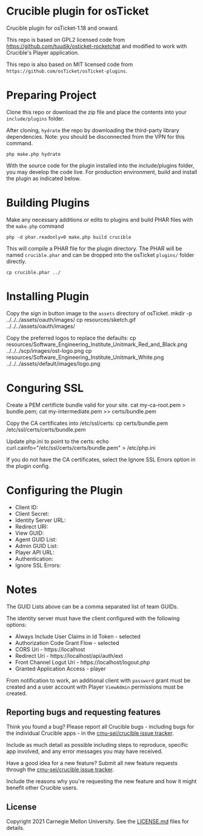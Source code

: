 Crucible plugin for osTicket
=========================

Crucible plugin for osTicket-1.18 and onward.

This repo is based on GPL2 licensed code from https://github.com/tuudik/osticket-rocketchat and modified to work with Crucible's Player application.

This repo is also based on MIT licensed code from `https://github.com/osTicket/osTicket-plugins`.

Preparing Project
=================

Clone this repo or download the zip file and place the contents into your `include/plugins` folder.

After cloning, `hydrate` the repo by downloading the third-party library dependencies. Note: you should be disconnected from the VPN for this command.

    php make.php hydrate

With the source code for the plugin installed into the include/plugins folder, you may develop the code live. For production environment, build and install the plugin as indicated below.

Building Plugins
================
Make any necessary additions or edits to plugins and build PHAR files with the `make.php` command

    php -d phar.readonly=0 make.php build crucible


This will compile a PHAR file for the plugin directory. The PHAR will be named `crucible.phar` and can be dropped into the osTicket `plugins/` folder directly.

    cp crucible.phar ../

Installing Plugin
=======================
Copy the sign in button image to the `assets` directory of osTicket.
    mkdir -p ../../../assets/oauth/images/
    cp resources/sketch.gif ../../../assets/oauth/images/

Copy the preferred logos to replace the defaults:
    cp resources/Software_Engineering_Institute_Unitmark_Red_and_Black.png ../../../scp/images/ost-logo.png
    cp resources/Software_Engineering_Institute_Unitmark_White.png ../../../assets/default/images/logo.png

Conguring SSL
=======================
Create a PEM certificte bundle valid for your site.
    cat my-ca-root.pem > bundle.pem; cat my-intermediate.pem >> certs/bundle.pem

Copy the CA certificates into /etc/ssl/certs:
    cp certs/bundle.pem /etc/ssl/certs/certs/bundle.pem

Update php.ini to point to the certs:
    echo curl.cainfo="/etc/ssl/certs/certs/bundle.pem" > /etc/php.ini

If you do not have the CA certificates, select the Ignore SSL Errors option in the plugin config.


Configuring the Plugin
========================
* Client ID: 
* Client Secret: 
* Identity Server URL: 
* Redirect URI:  
* View GUID: 
* Agent GUID List: 
* Admin GUID List:
* Player API URL: 
* Authentication: 
* Ignore SSL Errors: 


Notes
========================
The GUID Lists above can be a comma separated list of team GUIDs.

The identity server must have the client configured with the following options:
* Always Include User Claims in Id Token	- selected
* Authorization Code Grant Flow		- selected
* CORS Uri				- https://localhost
* Redirect Uri				- https://localhost/api/auth/ext
* Front Channel Logut Uri 		- https://localhost/logout.php
* Granted Application Access		- player

From notification to work, an additional client with `password` grant must be created and a user account with Player `ViewAdmin` permissions must be created.

## Reporting bugs and requesting features

Think you found a bug? Please report all Crucible bugs - including bugs for the individual Crucible apps - in the [cmu-sei/crucible issue tracker](https://github.com/cmu-sei/crucible/issues). 

Include as much detail as possible including steps to reproduce, specific app involved, and any error messages you may have received.

Have a good idea for a new feature? Submit all new feature requests through the [cmu-sei/crucible issue tracker](https://github.com/cmu-sei/crucible/issues). 

Include the reasons why you're requesting the new feature and how it might benefit other Crucible users.

## License

Copyright 2021 Carnegie Mellon University. See the [LICENSE.md](./LICENSE.md) files for details.
